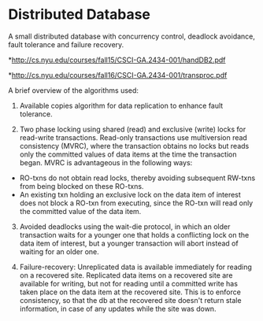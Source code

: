 # Distributed Database

A small distributed database with concurrency control, deadlock avoidance, fault tolerance and
failure recovery.

*http://cs.nyu.edu/courses/fall15/CSCI-GA.2434-001/handDB2.pdf

*http://cs.nyu.edu/courses/fall16/CSCI-GA.2434-001/transproc.pdf

A brief overview of the algorithms used:

1. Available copies algorithm for data replication to enhance fault tolerance.

2. Two phase locking using shared (read) and exclusive (write) locks for read-write transactions. Read-only transactions use multiversion read consistency (MVRC), where the transaction obtains no locks but reads only the committed values of data items at the time the transaction began. MVRC is advantageous in the following ways:
  * RO-txns do not obtain read locks, thereby avoiding subsequent RW-txns from being blocked on these RO-txns.
  * An existing txn holding an exclusive lock on the data item of interest does not block a RO-txn from executing, since the       RO-txn will read only the committed value of the data item.

3. Avoided deadlocks using the wait-die protocol, in which an older transaction waits for a younger one that holds a conflicting lock on the data item of interest, but a younger transaction will abort instead of waiting for an older one.

4. Failure-recovery: Unreplicated data is available immediately for reading on a recovered site. Replicated data items on a recovered site are available for writing, but not for reading until a committed write has taken place on the data item at the recovered site. This is to enforce consistency, so that the db at the recovered site doesn't return stale information, in case of any updates while the site was down.
